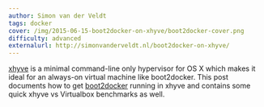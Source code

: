 ```yaml
---
author: Simon van der Veldt
tags: docker
cover: /img/2015-06-15-boot2docker-on-xhyve/boot2docker-cover.png
difficulty: advanced
externalurl: http://simonvanderveldt.nl/boot2docker-on-xhyve/
---
```

[xhyve](https://github.com/mist64/xhyve) is a minimal command-line only hypervisor for OS X which makes it ideal for an always-on virtual machine like boot2docker.
This post documents how to get [boot2docker](http://boot2docker.io) running in xhyve and contains some quick xhyve vs Virtualbox benchmarks as well.
